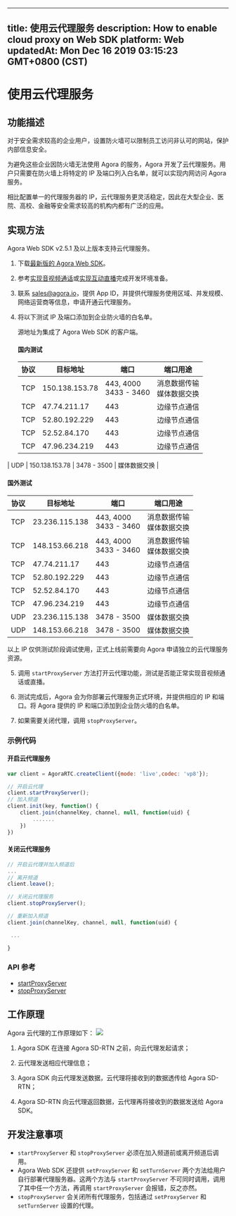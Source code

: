 
---
title: 使用云代理服务
description: How to enable cloud proxy on Web SDK
platform: Web
updatedAt: Mon Dec 16 2019 03:15:23 GMT+0800 (CST)
---
# 使用云代理服务
## 功能描述

对于安全需求较高的企业用户，设置防火墙可以限制员工访问非认可的网站，保护内部信息安全。

为避免这些企业因防火墙无法使用 Agora 的服务，Agora 开发了云代理服务。用户只需要在防火墙上将特定的 IP 及端口列入白名单，就可以实现内网访问 Agora 服务。

相比配置单一的代理服务器的 IP，云代理服务更灵活稳定，因此在大型企业、医院、高校、金融等安全需求较高的机构内都有广泛的应用。

## 实现方法

Agora Web SDK v2.5.1 及以上版本支持云代理服务。

1. 下载[最新版的 Agora Web SDK](https://docs.agora.io/cn/Agora%20Platform/downloads)。
2. 参考[实现音视频通话](../../cn/Voice/start_call_web.md)或[实现互动直播](../../cn/Voice/start_live_web.md)完成开发环境准备。
3. 联系 sales@agora.io，提供 App ID，并提供代理服务使用区域、并发规模、网络运营商等信息，申请开通云代理服务。
4. 将以下测试 IP 及端口添加到企业防火墙的白名单。
   
	源地址为集成了 Agora Web SDK 的客户端。

   #### 国内测试

   | 协议 | 目标地址       | 端口                      | 端口用途                      |
   | ---- | -------------- | ------------------------- | ----------------------------- |
   | TCP  | 150.138.153.78 | 443, 4000<br/>3433 - 3460 | 消息数据传输<br/>媒体数据交换 |
   | TCP  | 47.74.211.17   | 443                       | 边缘节点通信                  |
   | TCP  | 52.80.192.229  | 443                       | 边缘节点通信                  |
   | TCP  | 52.52.84.170   | 443                       | 边缘节点通信                  |
   | TCP  | 47.96.234.219  | 443                       | 边缘节点通信                  |
| UDP  | 150.138.153.78 | 3478 - 3500               | 媒体数据交换                  |
   
 #### 国外测试
   
   | 协议 | 目标地址       | 端口                     | 端口用途                      |
   | ---- | -------------- | ------------------------ | ----------------------------- |
   | TCP  | 23.236.115.138 | 443, 4000<br/>3433 - 3460 | 消息数据传输<br/>媒体数据交换 |
   | TCP  | 148.153.66.218 | 443, 4000<br/>3433 - 3460 | 消息数据传输<br/>媒体数据交换 |
   | TCP  | 47.74.211.17   | 443                      | 边缘节点通信                  |
   | TCP  | 52.80.192.229  | 443                      | 边缘节点通信                  |
   | TCP  | 52.52.84.170   | 443                      | 边缘节点通信                  |
   | TCP  | 47.96.234.219  | 443                      | 边缘节点通信                  |
   | UDP  | 23.236.115.138 | 3478 - 3500               | 媒体数据交换                  |
   | UDP  | 148.153.66.218 | 3478 - 3500               | 媒体数据交换                  |

 <div class="alert note">以上 IP 仅供测试阶段调试使用，正式上线前需要向 Agora 申请独立的云代理服务资源。</div>


5. 调用 `startProxyServer` 方法打开云代理功能，测试是否能正常实现音视频通话或直播。

6. 测试完成后，Agora 会为你部署云代理服务正式环境，并提供相应的 IP 和端口。将 Agora 提供的 IP 和端口添加到企业防火墙的白名单。

7. 如果需要关闭代理，调用 `stopProxyServer`。

### 示例代码

#### 开启云代理服务

```javascript
var client = AgoraRTC.createClient({mode: 'live',codec: 'vp8'});

// 开启云代理
client.startProxyServer();
// 加入频道
client.init(key, function() {
    client.join(channelKey, channel, null, function(uid) {
        .......
    })
})
```

#### 关闭云代理服务

```javascript
// 开启云代理并加入频道后
...
// 离开频道
client.leave();

// 关闭云代理服务
client.stopProxyServer();

// 重新加入频道
client.join(channelKey, channel, null, function(uid) {

 ...

}
```

### API 参考

- [startProxyServer](https://docs.agora.io/cn/Voice/API%20Reference/web/interfaces/agorartc.client.html#startproxyserver)
- [stopProxyServer](https://docs.agora.io/cn/Voice/API%20Reference/web/interfaces/agorartc.client.html#stopproxyserver)

## 工作原理
Agora 云代理的工作原理如下：
![](https://web-cdn.agora.io/docs-files/1569400362511)

1. Agora SDK 在连接 Agora SD-RTN 之前，向云代理发起请求；

3. 云代理发送相应代理信息；
4. Agora SDK 向云代理发送数据，云代理将接收到的数据透传给 Agora SD-RTN；
5. Agora SD-RTN 向云代理返回数据，云代理再将接收到的数据发送给 Agora SDK。

## 开发注意事项

-  `startProxyServer` 和 `stopProxyServer` 必须在加入频道前或离开频道后调用。
- Agora Web SDK 还提供 `setProxyServer` 和 `setTurnServer` 两个方法给用户自行部署代理服务器。这两个方法与 `startProxyServer` 不可同时调用，调用了其中任一个方法，再调用 `startProxyServer` 会报错，反之亦然。
-  `stopProxyServer` 会关闭所有代理服务，包括通过 `setProxyServer` 和 `setTurnServer` 设置的代理。
